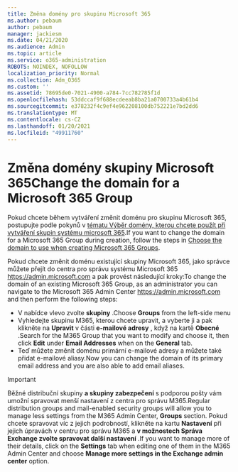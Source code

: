 ```yaml
---
title: Změna domény pro skupinu Microsoft 365
ms.author: pebaum
author: pebaum
manager: jackiesm
ms.date: 04/21/2020
ms.audience: Admin
ms.topic: article
ms.service: o365-administration
ROBOTS: NOINDEX, NOFOLLOW
localization_priority: Normal
ms.collection: Adm_O365
ms.custom: ''
ms.assetid: 78695de0-7021-4900-a784-7cc782785f1d
ms.openlocfilehash: 53ddccaf9f688ecdeeab8ba21a0700733a4b61b4
ms.sourcegitcommit: e378232f4c9ef4e962208100db752221e7bd2dd6
ms.translationtype: MT
ms.contentlocale: cs-CZ
ms.lasthandoff: 01/20/2021
ms.locfileid: "49911760"
---
```

# <a name="change-the-domain-for-a-microsoft-365-group"></a><span data-ttu-id="246a5-102">Změna domény skupiny Microsoft 365</span><span class="sxs-lookup"><span data-stu-id="246a5-102">Change the domain for a Microsoft 365 Group</span></span>

<span data-ttu-id="246a5-103">Pokud chcete během vytváření změnit doménu pro skupinu Microsoft 365, postupujte podle pokynů v [tématu Výběr domény, kterou chcete použít při vytváření skupin systému microsoft 365](https://docs.microsoft.com/microsoft-365/admin/create-groups/choose-domain-to-create-groups).</span><span class="sxs-lookup"><span data-stu-id="246a5-103">If you want to change the domain for a Microsoft 365 Group during creation, follow the steps in [Choose the domain to use when creating Microsoft 365 Groups](https://docs.microsoft.com/microsoft-365/admin/create-groups/choose-domain-to-create-groups).</span></span>

<span data-ttu-id="246a5-104">Pokud chcete změnit doménu existující skupiny Microsoft 365, jako správce můžete přejít do centra pro správu systému Microsoft 365 https://admin.microsoft.com a pak provést následující kroky:</span><span class="sxs-lookup"><span data-stu-id="246a5-104">To change the domain of an existing Microsoft 365 Group, as an administrator you can navigate to the Microsoft 365 Admin Center https://admin.microsoft.com and then perform the following steps:</span></span>

- <span data-ttu-id="246a5-105">V nabídce vlevo zvolte **skupiny** .</span><span class="sxs-lookup"><span data-stu-id="246a5-105">Choose **Groups** from the left-side menu</span></span>
- <span data-ttu-id="246a5-106">Vyhledejte skupinu M365, kterou chcete upravit, a vyberte ji a pak klikněte na **Upravit** v části **e-mailové adresy** , když na kartě **Obecné** .</span><span class="sxs-lookup"><span data-stu-id="246a5-106">Search for the M365 Group that you want to modify and choose it, then click **Edit** under **Email Addresses** when on the **General** tab.</span></span>
- <span data-ttu-id="246a5-107">Teď můžete změnit doménu primární e-mailové adresy a můžete také přidat e-mailové aliasy.</span><span class="sxs-lookup"><span data-stu-id="246a5-107">Now you can change the domain of its primary email address and you are also able to add email aliases.</span></span>

> [!IMPORTANT]
> <span data-ttu-id="246a5-108">Běžné distribuční skupiny **a skupiny zabezpečení** s podporou pošty vám umožní spravovat menší nastavení z centra pro správu M365.</span><span class="sxs-lookup"><span data-stu-id="246a5-108">Regular distribution groups and mail-enabled security groups will allow you to manage less settings from the M365 Admin Center, **Groups** section.</span></span> <span data-ttu-id="246a5-109">Pokud chcete spravovat víc z jejich podrobností, klikněte na kartu **Nastavení** při jejich úpravách v centru pro správu M365 a **v možnostech Správa Exchange zvolte spravovat další nastavení** .</span><span class="sxs-lookup"><span data-stu-id="246a5-109">If you want to manage more of their details, click on the **Settings** tab when editing one of them in the M365 Admin Center and choose **Manage more settings in the Exchange admin center** option.</span></span>